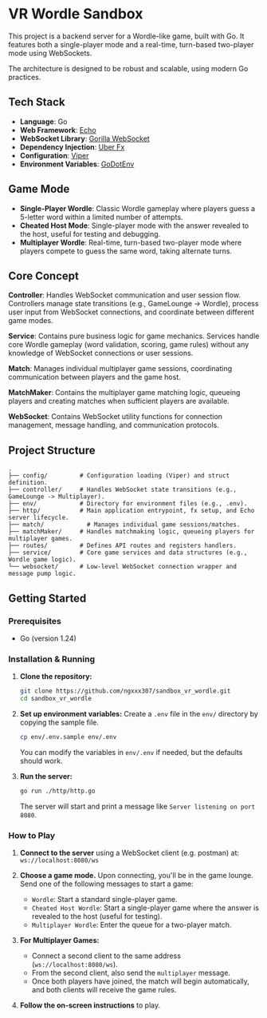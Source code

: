 # VR Wordle Sandbox

This project is a backend server for a Wordle-like game, built with Go. It features both a single-player mode and a real-time, turn-based two-player mode using WebSockets.

The architecture is designed to be robust and scalable, using modern Go practices.

## Tech Stack

*   **Language**: Go
*   **Web Framework**: [Echo](https://echo.labstack.com/)
*   **WebSocket Library**: [Gorilla WebSocket](http://www.gorillatoolkit.org/pkg/websocket)
*   **Dependency Injection**: [Uber Fx](https://github.com/uber-go/fx)
*   **Configuration**: [Viper](https://github.com/spf13/viper)
*   **Environment Variables**: [GoDotEnv](https://github.com/joho/godotenv)

## Game Mode

*   **Single-Player Wordle**: Classic Wordle gameplay where players guess a 5-letter word within a limited number of attempts.
*   **Cheated Host Mode**: Single-player mode with the answer revealed to the host, useful for testing and debugging.
*   **Multiplayer Wordle**: Real-time, turn-based two-player mode where players compete to guess the same word, taking alternate turns.

## Core Concept

**Controller**: Handles WebSocket communication and user session flow. Controllers manage state transitions (e.g., GameLounge → Wordle), process user input from WebSocket connections, and coordinate between different game modes.

**Service**: Contains pure business logic for game mechanics. Services handle core Wordle gameplay (word validation, scoring, game rules) without any knowledge of WebSocket connections or user sessions.

**Match**: Manages individual multiplayer game sessions, coordinating communication between players and the game host.

**MatchMaker**: Contains the multiplayer game matching logic, queueing players and creating matches when sufficient players are available.

**WebSocket**: Contains WebSocket utility functions for connection management, message handling, and communication protocols.

## Project Structure

```
.
├── config/         # Configuration loading (Viper) and struct definition.
├── controller/     # Handles WebSocket state transitions (e.g., GameLounge -> Multiplayer).
├── env/            # Directory for environment files (e.g., .env).
├── http/           # Main application entrypoint, fx setup, and Echo server lifecycle.
├── match/            # Manages individual game sessions/matches.
├── matchMaker/     # Handles matchmaking logic, queueing players for multiplayer games.
├── routes/         # Defines API routes and registers handlers.
├── service/        # Core game services and data structures (e.g., Wordle game logic).
└── websocket/      # Low-level WebSocket connection wrapper and message pump logic.
```

## Getting Started

### Prerequisites

*   Go (version 1.24)

### Installation & Running

1.  **Clone the repository:**
    ```sh
    git clone https://github.com/ngxxx307/sandbox_vr_wordle.git
    cd sandbox_vr_wordle
    ```

2.  **Set up environment variables:**
    Create a `.env` file in the `env/` directory by copying the sample file.
    ```sh
    cp env/.env.sample env/.env
    ```
    You can modify the variables in `env/.env` if needed, but the defaults should work.

3.  **Run the server:**
    ```sh
    go run ./http/http.go
    ```
    The server will start and print a message like `Server listening on port 8080`.

### How to Play

1.  **Connect to the server** using a WebSocket client (e.g. postman)  at:
    `ws://localhost:8080/ws`

2.  **Choose a game mode.** Upon connecting, you'll be in the game lounge. Send one of the following messages to start a game:
    *   `Wordle`: Start a standard single-player game.
    *   `Cheated Host Wordle`: Start a single-player game where the answer is revealed to the host (useful for testing).
    *   `Multiplayer Wordle`: Enter the queue for a two-player match.

3.  **For Multiplayer Games:**
    *   Connect a second client to the same address (`ws://localhost:8080/ws`).
    *   From the second client, also send the `multiplayer` message.
    *   Once both players have joined, the match will begin automatically, and both clients will receive the game rules.

4.  **Follow the on-screen instructions** to play.